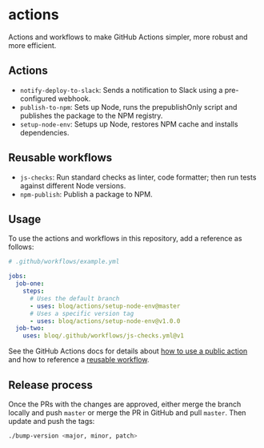 # actions

Actions and workflows to make GitHub Actions simpler, more robust and more efficient.

## Actions

- `notify-deploy-to-slack`: Sends a notification to Slack using a pre-configured webhook.
- `publish-to-npm`: Sets up Node, runs the prepublishOnly script and publishes the package to the NPM registry.
- `setup-node-env`: Setups up Node, restores NPM cache and installs dependencies.

## Reusable workflows

- `js-checks`: Run standard checks as linter, code formatter; then run tests against different Node versions.
- `npm-publish`: Publish a package to NPM.

## Usage

To use the actions and workflows in this repository, add a reference as follows:

```yml
# .github/workflows/example.yml

jobs:
  job-one:
    steps:
      # Uses the default branch
      - uses: bloq/actions/setup-node-env@master
      # Uses a specific version tag
      - uses: bloq/actions/setup-node-env@v1.0.0
  job-two:
    uses: bloq/.github/workflows/js-checks.yml@v1
```

See the GitHub Actions docs for details about [how to use a public action](https://docs.github.com/en/actions/writing-workflows/workflow-syntax-for-github-actions#example-using-a-public-action) and how to reference a [reusable workflow](https://docs.github.com/en/actions/writing-workflows/workflow-syntax-for-github-actions#jobsjob_iduses).

## Release process

Once the PRs with the changes are approved, either merge the branch locally and push `master` or merge the PR in GitHub and pull `master`. Then update and push the tags:

```sh
./bump-version <major, minor, patch>
```
